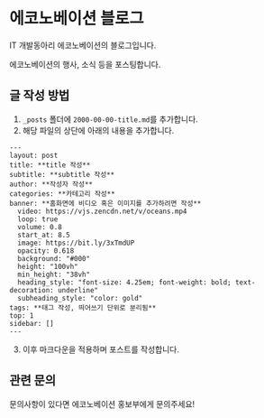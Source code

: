 # 에코노베이션 블로그

IT 개발동아리 에코노베이션의 블로그입니다.

에코노베이션의 행사, 소식 등을 포스팅합니다.

## 글 작성 방법

1. `_posts` 폴더에 `2000-00-00-title.md`를 추가합니다.
2. 해당 파일의 상단에 아래의 내용을 추가합니다.

```
---
layout: post
title: **title 작성**
subtitle: **subtitle 작성**
author: **작성자 작성**
categories: **카테고리 작성**
banner: **홈화면에 비디오 혹은 이미지를 추가하려면 작성**
  video: https://vjs.zencdn.net/v/oceans.mp4
  loop: true
  volume: 0.8
  start_at: 8.5
  image: https://bit.ly/3xTmdUP
  opacity: 0.618
  background: "#000"
  height: "100vh"
  min_height: "38vh"
  heading_style: "font-size: 4.25em; font-weight: bold; text-decoration: underline"
  subheading_style: "color: gold"
tags: **태그 작성, 띄어쓰기 단위로 분리됨**
top: 1
sidebar: []
---
```

3. 이후 마크다운을 적용하며 포스트를 작성합니다.

## 관련 문의

문의사항이 있다면 에코노베이션 홍보부에게 문의주세요!
